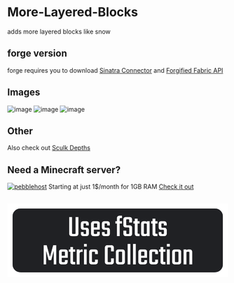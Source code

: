 # More-Layered-Blocks
adds more layered blocks like snow

## forge version
forge requires you to download [Sinatra Connector](https://modrinth.com/mod/connector) and [Forgified Fabric API](https://modrinth.com/mod/forgified-fabric-api)

## Images
![image](https://github.com/warior456/More-Layered-Blocks/assets/66562258/3f289c78-431b-422b-9e16-229b3dfff3e7)
![image](https://github.com/warior456/More-Layered-Blocks/assets/66562258/1061edf4-0c13-4603-a92d-67a795b8b1f8)
![image](https://github.com/warior456/More-Layered-Blocks/assets/66562258/286baeac-f802-4b36-acd2-87f53d7f59b8)


## Other
Also check out [Sculk Depths](https://modrinth.com/mod/sculk-depths)

## Need a Minecraft server?
[![pebblehost](https://github.com/warior456/Sculk-Depths/assets/66562258/ae831af6-309b-4f11-b896-5f4eb7567088)](https://billing.pebblehost.com/aff.php?aff=2968)
Starting at just 1$/month for 1GB RAM [Check it out](https://billing.pebblehost.com/aff.php?aff=2968)

##
![img.png](img.png)